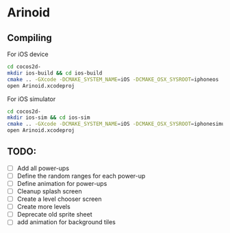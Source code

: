 # Arinoid

## Compiling

For iOS device
```bash
cd cocos2d-
mkdir ios-build && cd ios-build
cmake .. -GXcode -DCMAKE_SYSTEM_NAME=iOS -DCMAKE_OSX_SYSROOT=iphoneos
open Arinoid.xcodeproj
```

For iOS simulator
```bash
cd cocos2d-
mkdir ios-sim && cd ios-sim
cmake .. -GXcode -DCMAKE_SYSTEM_NAME=iOS -DCMAKE_OSX_SYSROOT=iphonesimulator
open Arinoid.xcodeproj
```
## TODO:
* [ ] Add all power-ups
* [ ] Define the random ranges for each power-up
* [ ] Define animation for power-ups
* [ ] Cleanup splash screen
* [ ] Create a level chooser screen
* [ ] Create more levels
* [ ] Deprecate old sprite sheet
* [ ] add animation for background tiles
